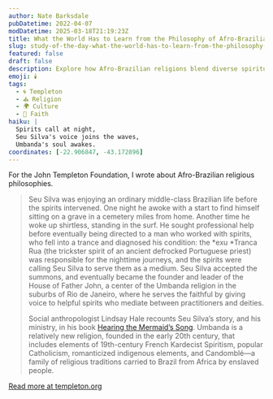 ```yaml
---
author: Nate Barksdale
pubDatetime: 2022-04-07
modDatetime: 2025-03-18T21:19:23Z
title: What the World Has to Learn from the Philosophy of Afro-Brazilian Religions
slug: study-of-the-day-what-the-world-has-to-learn-from-the-philosophy-of-afro-brazilian-religions
featured: false
draft: false
description: Explore how Afro-Brazilian religions blend diverse spiritual elements to address modern life’s complexities.
emoji: 🕯️
tags:
  - 🌀 Templeton
  - ⛪ Religion
  - 🌍 Culture
  - 🙏 Faith
haiku: |
  Spirits call at night,  
  Seu Silva's voice joins the waves,  
  Umbanda's soul awakes.
coordinates: [-22.906847, -43.172896]
---
```


For the John Templeton Foundation, I wrote about Afro-Brazilian religious philosophies.

> Seu Silva was enjoying an ordinary middle-class Brazilian life before the spirits intervened. One night he awoke with a start to find himself sitting on a grave in a cemetery miles from home. Another time he woke up shirtless, standing in the surf. He sought professional help before eventually being directed to a man who worked with spirits, who fell into a trance and diagnosed his condition: the *exu *Tranca Rua (the trickster spirit of an ancient defrocked Portuguese priest) was responsible for the nighttime journeys, and the spirits were calling Seu Silva to serve them as a medium. Seu Silva accepted the summons, and eventually became the founder and leader of the House of Father John, a center of the Umbanda religion in the suburbs of Rio de Janeiro, where he serves the faithful by giving voice to helpful spirits who mediate between practitioners and deities.
>
> Social anthropologist Lindsay Hale recounts Seu Silva’s story, and his ministry, in his book [Hearing the Mermaid’s Song](https://bookshop.org/books/hearing-the-mermaid-s-song-the-umbanda-religion-in-rio-de-janeiro/9780826347336). Umbanda is a relatively new religion, founded in the early 20th century, that includes elements of 19th-century French Kardecist Spiritism, popular Catholicism, romanticized indigenous elements, and Candomblé—a family of religious traditions carried to Brazil from Africa by enslaved people.

[Read more at templeton.org](https://www.templeton.org/news/what-the-world-has-to-learn-from-the-philosophy-of-afro-brazilian-religions)
